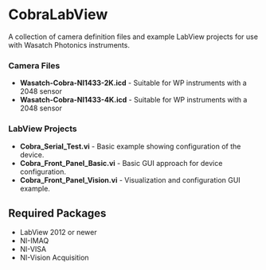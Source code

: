 # CobraLabView

A collection of camera definition files and example LabView projects for use with Wasatch Photonics instruments.

### Camera Files

- **Wasatch-Cobra-NI1433-2K.icd** - Suitable for WP instruments with a 2048 sensor
- **Wasatch-Cobra-NI1433-4K.icd** - Suitable for WP instruments with a 2048 sensor

### LabView Projects

- **Cobra_Serial_Test.vi** - Basic example showing configuration of the device.
- **Cobra_Front_Panel_Basic.vi** - Basic GUI approach for device configuration.
- **Cobra_Front_Panel_Vision.vi** - Visualization and configuration GUI example. 
 

## Required Packages
- LabView 2012 or newer
- NI-IMAQ
- NI-VISA
- NI-Vision Acquisition